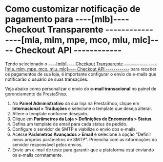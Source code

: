 # Como customizar notificação de pagamento para ----[mlb]---- Checkout Transparente ------------ ----[mla, mlm, mpe, mco, mlu, mlc]---- Checkout API ------------
 
Tendo selecionado o [----[mlb]---- Checkout Transparente ------------ ----[mla, mlm, mpe, mco, mlu, mlc]---- Checkout API ------------](/developers/pt/guides/checkout-api/introduction) para receber os pagamentos de sua loja, é importante configurar o envio de e-mails que notificarão o usuário de suas transações.
 
Veja abaixo como personalizar o envio do **e-mail transacional** no painel de gerenciamento da PrestaShop.
 
1. No **Painel Administrativo** da sua loja na PrestaShop, clique em **Internacional > Traduções** e selecione o template que deseja alterar.
2. Altere o template conforme desejado.
3. Clique em **Parâmetros da Loja > Definições de Encomenda > Status**.
4. Defina um template de email para cada status de pedido.
5. Configure o servidor de SMTP e viabilize o envio dos e-mails.
6. Acesse **Parâmetros Avançados > Email** e selecione a opção "Definir meus próprios parâmetros de SMTP". Preencha com as informações do servidor responsável pelos envios.
7. Envie um e-mail de teste para garantir que a plataforma está enviando os e-mails corretamente.